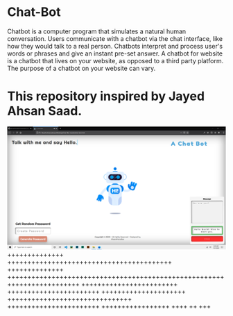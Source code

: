 # Chat-Bot
Chatbot is a computer program that simulates a natural human conversation. Users communicate with a chatbot via the chat interface, like how they would talk to a real person. Chatbots interpret and process user's words or phrases and give an instant pre-set answer. A chatbot for website is a chatbot that lives on your website, as opposed to a third party platform. The purpose of a chatbot on your website can vary. 
# This repository inspired by Jayed Ahsan Saad.


![alt text](https://github.com/AhsanParadise/Chat-Bot/blob/master/ScreenShot.png?raw=true)
++++++++++++++ +++++++++++++++++++++++++++++++++++++++++
++++++++++++++ ++++++++++++++++++++++++++++++++++++++++++++++++++++++++++++++++++++++++
++++++++++++++++++++++++ +++++++++++++++++++++++ +++++++++++++++++++++
 +++++++++++++++++++++++++++++++ +++++++++++++++++++++++
+++++++++++++++++
++++ ++ +++
